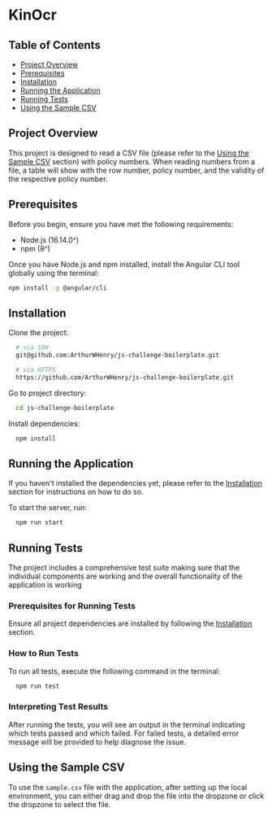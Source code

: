 # KinOcr

## Table of Contents

- [Project Overview](#project-overview)
- [Prerequisites](#prerequisites)
- [Installation](#installation)
- [Running the Application](#running-the-application)
- [Running Tests](#running-tests)
- [Using the Sample CSV](#using-the-sample-csv)

## Project Overview

This project is designed to read a CSV file (please refer to the [Using the Sample CSV](#using-the-sample-csv) section) with policy numbers. When reading numbers from a file, a table will show with the row number, policy number, and the validity of the respective policy number.

## Prerequisites

Before you begin, ensure you have met the following requirements:

- Node.js (16.14.0^)
- npm (8^)

Once you have Node.js and npm installed, install the Angular CLI tool globally using the terminal:

```bash
npm install -g @angular/cli
```

## Installation

Clone the project:

```bash
  # via SSH
  git@github.com:ArthurWHenry/js-challenge-boilerplate.git

  # via HTTPS
  https://github.com/ArthurWHenry/js-challenge-boilerplate.git
```

Go to project directory:

```bash
  cd js-challenge-boilerplate
```

Install dependencies:

```bash
  npm install
```

## Running the Application

If you haven't installed the dependencies yet, please refer to the [Installation](#installation) section for instructions on how to do so.

To start the server, run:

```bash
  npm run start
```

## Running Tests

The project includes a comprehensive test suite making sure that the individual components are working and the overall functionality of the application is working

### Prerequisites for Running Tests

Ensure all project dependencies are installed by following the [Installation](#installation) section.

### How to Run Tests

To run all tests, execute the following command in the terminal:

```bash
  npm run test
```

### Interpreting Test Results

After running the tests, you will see an output in the terminal indicating which tests passed and which failed. For failed tests, a detailed error message will be provided to help diagnose the issue.

## Using the Sample CSV

To use the `sample.csv` file with the application, after setting up the local environment, you can either drag and drop the file into the dropzone or click the dropzone to select the file.
